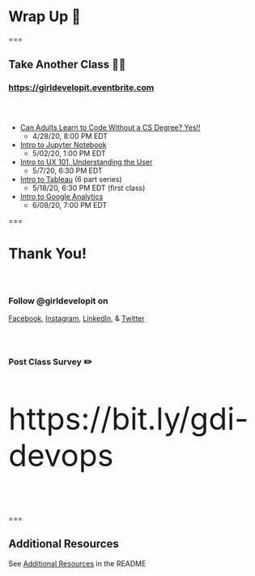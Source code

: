 # Wrap Up 💝

===

## Take Another Class 👩‍🏫

### https://girldevelopit.eventbrite.com

### &nbsp;

- [Can Adults Learn to Code Without a CS Degree? Yes!!](https://www.eventbrite.com/e/can-adults-learn-to-code-without-a-computer-science-degree-yes-registration-101539555544)
    - 4/28/20, 8:00 PM EDT
- [Intro to Jupyter Notebook](https://www.eventbrite.com/e/virtual-class-intro-to-jupyter-notebook-registration-103157669366)
    - 5/02/20, 1:00 PM EDT
- [Intro to UX 101, Understanding the User](https://www.eventbrite.com/e/virtual-class-intro-to-ux-101-understanding-the-user-registration-102114930506)
    - 5/7/20, 6:30 PM EDT
- [Intro to Tableau](https://www.eventbrite.com/e/intro-to-tableau-learning-cohort-6-class-series-registration-102206783240) (6 part series)
    - 5/18/20, 6:30 PM EDT (first class)
- [Intro to Google Analytics](https://www.eventbrite.com/e/intro-to-google-analytics-registration-102717524882)
    - 6/08/20, 7:00 PM EDT

===

# Thank You!

### &nbsp;

### Follow @girldevelopit on

[Facebook](https://www.facebook.com/girldevelopit), [Instagram](https://www.instagram.com/girldevelopit), [LinkedIn](https://www.linkedin.com/company/girl-develop-it/), & [Twitter](https://twitter.com/girldevelopit)

### &nbsp;

### Post Class Survey ✏️

<p style="font-size: 60px; margin-bottom: 5rem;">https://bit.ly/gdi-devops️</p>

===

## Additional Resources

See [Additional Resources](https://github.com/sudowork/gdi-intro-to-devops#additional-resources) in the README

